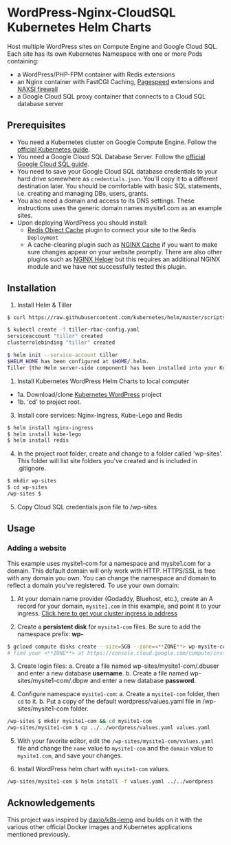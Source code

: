 # WordPress-Nginx-CloudSQL Kubernetes Helm Charts
Host multiple WordPress sites on Compute Engine and Google Cloud SQL.
Each site has its own Kubernetes Namespace with one or more Pods containing:
  - a WordPress/PHP-FPM container with Redis extensions
  - an Nginx container with FastCGI Caching, [Pagespeed](https://www.modpagespeed.com/) extensions and [NAXSI firewall](https://github.com/nbs-system/naxsi)
- a Google Cloud SQL proxy container that connects to a Cloud SQL database server

## Prerequisites

* You need a Kubernetes cluster on Google Compute Engine. Follow the [official Kubernetes guide](https://cloud.google.com/kubernetes-engine/docs/how-to/creating-a-container-cluster "Creating a Container Cluster").
* You need a Google Cloud SQL Database Server. Follow the [official Google Cloud SQL guide](https://cloud.google.com/sql/docs/mysql/create-instance "Create Google Cloud SQL instance").
* You need to save your Google Cloud SQL database credentials to your hard drive somewhere as `credentials.json`. You'll copy it to a different destination later. You should be comfortable with basic SQL statements, i.e. creating and managing DBs, users, grants.
* You also need a domain and access to its DNS settings. These instructions uses the generic domain names mysite1.com as an example sites.
* Upon deploying WordPress you should install:
  * [Redis Object Cache](https://wordpress.org/plugins/redis-cache/ "Redis Object Cache plugin for WordPress") plugin to connect your site to the Redis `Deployment`
  * A cache-clearing plugin such as [NGINX Cache](https://wordpress.org/plugins/nginx-cache/) if you want to make sure changes appear on your website promptly. There are also other plugins such as [NGINX Helper](https://wordpress.org/plugins/nginx-helper/) but this requires an additional NGINX module and we have not successfully tested this plugin.

## Installation

1. Install Helm & Tiller

```bash
$ curl https://raw.githubusercontent.com/kubernetes/helm/master/scripts/get | bash

$ kubectl create -f tiller-rbac-config.yaml
serviceaccount "tiller" created
clusterrolebinding "tiller" created

$ helm init --service-account tiller
$HELM_HOME has been configured at $HOME/.helm.
Tiller (the Helm server-side component) has been installed into your Kubernetes Cluster.
```

1. Install Kubernetes WordPress Helm Charts to local computer
  - 1a. Download/clone [Kubernetes WordPress](https://github.com/stcox/k8s-wordpress.git) project
  - 1b. 'cd' to project root.

3. Install core services: Nginx-Ingress, Kube-Lego and Redis
```bash
$ helm install nginx-ingress
$ helm install kube-lego
$ helm install redis
```

4. In the project root folder, create and change to a folder called 'wp-sites'. This folder will list site folders you've created and is included in .gitignore.

```bash
$ mkdir wp-sites
$ cd wp-sites
/wp-sites $
```
5. Copy Cloud SQL credentials.json file to /wp-sites

## Usage

### Adding a website

This example uses mysite1-com for a namespace and mysite1.com for a domain. This default domain will only work with HTTP. HTTPS/SSL is free with any domain you own. You can change the namespace and domain to reflect a domain you've registered. To use your own domain:

1. At your domain name provider (Godaddy, Bluehost, etc.), create an A record for your domain, `mysite1.com` in this example, and point it to your ingress. [Click here to get your cluster ingress ip address](http://localhost:8001/api/v1/namespaces/kube-system/services/https:kubernetes-dashboard:/proxy/#!/service?namespace=nginx-ingress)

2. Create a **persistent disk** for `mysite1-com` files. Be sure to add the namespace prefix: **wp-**
```bash
$ gcloud compute disks create --size=5GB --zone=<**ZONE**> wp-mysite-com
# find your <**ZONE**> at https://console.cloud.google.com/compute/instanceGroups/list
```

3. Create login files:
  a. Create a file named wp-sites/mysite1-com/.dbuser and enter a new database **username**.
	b. Create a file named wp-sites/mysite1-com/.dbpw and enter a new database **password**.

4. Configure namespace `mysite1-com`:
  a. Create a `mysite1-com` folder, then `cd` to it.
  b. Put a copy of the default wordpress/values.yaml file in /wp-sites/mysite1-com folder.
```bash
/wp-sites $ mkdir mysite1-com && cd mysite1-com
/wp-sites/mysite1-com $ cp ../../wordpress/values.yaml values.yaml
```

5. With your favorite editor, edit the `/wp-sites/mysite1-com/values.yaml` file and change the `name` value to `mysite1-com` and the `domain` value to `mysite1.com`, and save your changes.

6. Install WordPress helm chart with `mysite1-com` values.
```bash
/wp-sites/mysite1-com $ helm install -f values.yaml ../../wordpress
```

## Acknowledgements
This project was inspired by [daxio/k8s-lemp](https://github.com/daxio/k8s-lemp) and builds on it with the various other official Docker images and Kubernetes applications mentioned previously.
